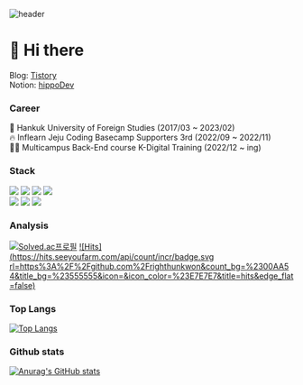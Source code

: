 
![header](https://capsule-render.vercel.app/api?type=soft&color=00AA54&height=200&section=header&text=Hi!%20I'm%20righthun&fontSize=60&animation=scaleIn)

# 👋 Hi there
Blog: [Tistory](https://codingfromtoday.tistory.com/) <br>
Notion: [hippoDev](https://plum-quokka-217.notion.site/hippoDev-128d761ee96d4fd7ab24a880e6547bce)

### Career
🏫 Hankuk University of Foreign Studies (2017/03 ~ 2023/02) <br>
🔥 Inflearn Jeju Coding Basecamp Supporters 3rd (2022/09 ~ 2022/11) <br>
👩‍💻 Multicampus Back-End course K-Digital Training (2022/12 ~ ing)

### Stack
<div>
<img src="https://img.shields.io/badge/Java-007396?style=flat&logo=Java&logoColor=white" />
<img src="https://img.shields.io/badge/HTML5-E34F26?style=flat&logo=HTML5&logoColor=white" />
<img src="https://img.shields.io/badge/CSS3-1572B6?style=flat&logo=CSS3&logoColor=white" />
<img src="https://img.shields.io/badge/JavaScript-F7DF1E?style=flat&logo=JavaScript&logoColor=white" />
<br>
<img src="https://img.shields.io/badge/Spring-6DB33F?style=flat&logo=Spring&logoColor=white" />
<img src="https://img.shields.io/badge/Oracle%20SQL-F80000?style=flat&logo=Oracle&logoColor=white" />
<img src="https://img.shields.io/badge/mongodb-47A248?style=flat&logo=mongodb&logoColor=white" />
<div>

### Analysis
[![Solved.ac프로필](http://mazassumnida.wtf/api/mini/generate_badge?boj=dhtmxk8134)](https://solved.ac/dhtmxk8134)
[![Hits](https://hits.seeyoufarm.com/api/count/incr/badge.svg rl=https%3A%2F%2Fgithub.com%2Frighthunkwon&count_bg=%2300AA54&title_bg=%23555555&icon=&icon_color=%23E7E7E7&title=hits&edge_flat=false)](https://hits.seeyoufarm.com)

	
### Top Langs
[![Top Langs](https://github-readme-stats.vercel.app/api/top-langs/?username=righthunkwon)](https://github.com/righthunkwon/github-readme-stats)
	
### Github stats
[![Anurag's GitHub stats](https://github-readme-stats.vercel.app/api?username=righthunkwon)](https://github.com/righthunkwon/github-readme-stats)









